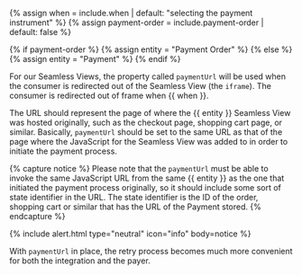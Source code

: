 {% assign when = include.when | default: "selecting the payment instrument" %}
{% assign payment-order = include.payment-order | default: false %}

{% if payment-order %}
    {% assign entity = "Payment Order" %}
{% else %}
    {% assign entity = "Payment" %}
{% endif %}

For our Seamless Views, the property called `paymentUrl` will be used when the
consumer is redirected out of the Seamless View (the `iframe`). The consumer is
redirected out of frame when {{ when }}.

The URL should represent the page of where the {{ entity }} Seamless View was
hosted originally, such as the checkout page, shopping cart page, or similar.
Basically, `paymentUrl` should be set to the same URL as that of the page where
the JavaScript for the Seamless View was added to in order to initiate the
payment process.

{% capture notice %}
Please note that the `paymentUrl` must be able to invoke the same JavaScript URL
from the same {{ entity }} as the one that initiated the payment process
originally, so it should include some sort of state identifier in the URL. The
state identifier is the ID of the order, shopping cart or similar that has the
URL of the Payment stored.
{% endcapture %}

{% include alert.html type="neutral" icon="info" body=notice %}

With `paymentUrl` in place, the retry process becomes much more convenient for
both the integration and the payer.
